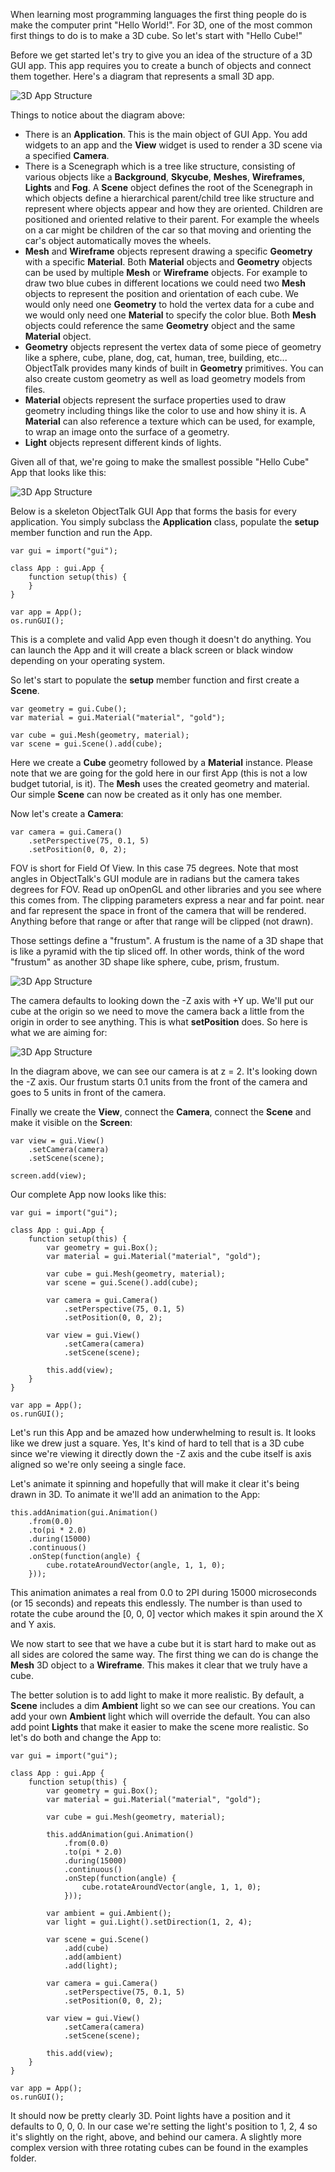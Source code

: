 When learning most programming languages the first thing people do is make
the computer print "Hello World!". For 3D, one of the most common first
things to do is to make a 3D cube. So let's start with "Hello Cube!"

Before we get started let's try to give you an idea of the structure of a
3D GUI app. This app requires you to create a bunch of objects and connect
them together. Here's a diagram that represents a small 3D app.

![3D App Structure](class:mx-auto:d-block:img/3d-structure.png)

Things to notice about the diagram above:

* There is an **Application**. This is the main object of GUI App. You add
widgets to an app and the **View** widget is used to render a 3D scene via
a specified **Camera**.
* There is a Scenegraph which is a tree like structure, consisting of
various objects like a **Background**, **Skycube**, **Meshes**,
**Wireframes**, **Lights** and **Fog**. A **Scene** object defines the
root of the Scenegraph in which objects define a hierarchical parent/child
tree like structure and represent where objects appear and how they are
oriented. Children are positioned and oriented relative to their parent.
For example the wheels on a car might be children of the car so that moving
and orienting the car's object automatically moves the wheels.
* **Mesh** and **Wireframe** objects represent drawing a specific
**Geometry** with a specific **Material**. Both **Material** objects and
**Geometry** objects can be used by multiple **Mesh** or **Wireframe**
objects. For example to draw two blue cubes in different locations we could
need two **Mesh** objects to represent the position and orientation of each
cube. We would only need one **Geometry** to hold the vertex data for a
cube and we would only need one **Material** to specify the color blue.
Both **Mesh** objects could reference the same **Geometry** object and the
same **Material** object.
* **Geometry** objects represent the vertex data of some piece of geometry
like a sphere, cube, plane, dog, cat, human, tree, building, etc... ObjectTalk provides many kinds of built in **Geometry** primitives. You can
also create custom geometry as well as load geometry models from files.
* **Material** objects represent the surface properties used to draw
geometry including things like the color to use and how shiny it is. A
**Material** can also reference a texture which can be used, for example,
to wrap an image onto the surface of a geometry.
* **Light** objects represent different kinds of lights.

Given all of that, we're going to make the smallest possible "Hello Cube"
App that looks like this:

![3D App Structure](class:mx-auto:d-block:img/3d-hello-cube.png)

Below is a skeleton ObjectTalk GUI App that forms the basis for every
application. You simply subclass the **Application** class, populate the
**setup** member function and run the App.

	var gui = import("gui");

	class App : gui.App {
		function setup(this) {
		}
	}

	var app = App();
	os.runGUI();

 This is a complete and valid App even though it doesn't do anything.
 You can launch the App and it will create a black screen or black
 window depending on your operating system.

 So let's start to populate the **setup** member function and first create
 a **Scene**.

	var geometry = gui.Cube();
	var material = gui.Material("material", "gold");

	var cube = gui.Mesh(geometry, material);
	var scene = gui.Scene().add(cube);

Here we create a **Cube** geometry followed by a **Material** instance.
Please note that we are going for the gold here in our first App
(this is not a low budget tutorial, is it). The **Mesh** uses the created
geometry and material. Our simple **Scene** can now be created as it only
has one member.

Now let's create a **Camera**:

	var camera = gui.Camera()
		.setPerspective(75, 0.1, 5)
		.setPosition(0, 0, 2);

FOV is short for Field Of View. In this case 75 degrees. Note that most
angles in ObjectTalk's GUI module are in radians but the camera takes
degrees for FOV. Read up onOpenGL and other libraries and you see where
this comes from. The clipping parameters express a near and far point.
near and far represent the space in front of the camera that will be
rendered. Anything before that range or after that range will be clipped
(not drawn).

Those settings define a "frustum". A frustum is the name of a 3D shape
that is like a pyramid with the tip sliced off. In other words, think of
the word "frustum" as another 3D shape like sphere, cube, prism, frustum.

![3D App Structure](class:mx-auto:d-block:img/3d-frustum.png)

The camera defaults to looking down the -Z axis with +Y up. We'll put our
cube at the origin so we need to move the camera back a little from the
origin in order to see anything. This is what **setPosition** does. So
here is what we are aiming for:

![3D App Structure](class:mx-auto:d-block:img/3d-scene-down.png)

In the diagram above, we can see our camera is at z = 2. It's looking down
the -Z axis. Our frustum starts 0.1 units from the front of the camera and
goes to 5 units in front of the camera.

Finally we create the **View**, connect the **Camera**, connect the
**Scene** and make it visible on the **Screen**:

	var view = gui.View()
		.setCamera(camera)
		.setScene(scene);

	screen.add(view);

Our complete App now looks like this:

	var gui = import("gui");

	class App : gui.App {
		function setup(this) {
			var geometry = gui.Box();
			var material = gui.Material("material", "gold");

			var cube = gui.Mesh(geometry, material);
			var scene = gui.Scene().add(cube);

			var camera = gui.Camera()
				.setPerspective(75, 0.1, 5)
				.setPosition(0, 0, 2);

			var view = gui.View()
				.setCamera(camera)
				.setScene(scene);

			this.add(view);
		}
	}

	var app = App();
	os.runGUI();

Let's run this App and be amazed how underwhelming to result is.
It looks like we drew just a square. Yes, It's kind of hard to tell
that is a 3D cube since we're viewing it directly down the -Z axis and
the cube itself is axis aligned so we're only seeing a single face.

Let's animate it spinning and hopefully that will make it clear it's
being drawn in 3D. To animate it we'll add an animation to the App:

	this.addAnimation(gui.Animation()
		.from(0.0)
		.to(pi * 2.0)
		.during(15000)
		.continuous()
		.onStep(function(angle) {
			cube.rotateAroundVector(angle, 1, 1, 0);
		}));

This animation animates a real from 0.0 to 2PI during 15000 microseconds
(or 15 seconds) and repeats this endlessly. The number is than used to
rotate the cube around the [0, 0, 0] vector which makes it spin around
the X and Y axis.

We now start to see that we have a cube but it is start hard to make out
as all sides are colored the same way. The first thing we can do is
change the **Mesh** 3D object to a **Wireframe**. This makes it clear
that we truly have a cube.

The better solution is to add light to make it more realistic. By default,
a **Scene** includes a dim **Ambient** light so we can see our creations.
You can add your own **Ambient** light which will override the default.
You can also add point **Lights** that make it easier to make the scene
more realistic. So let's do both and change the App to:

	var gui = import("gui");

	class App : gui.App {
		function setup(this) {
			var geometry = gui.Box();
			var material = gui.Material("material", "gold");

			var cube = gui.Mesh(geometry, material);

			this.addAnimation(gui.Animation()
				.from(0.0)
				.to(pi * 2.0)
				.during(15000)
				.continuous()
				.onStep(function(angle) {
					cube.rotateAroundVector(angle, 1, 1, 0);
				}));

			var ambient = gui.Ambient();
			var light = gui.Light().setDirection(1, 2, 4);

			var scene = gui.Scene()
				.add(cube)
				.add(ambient)
				.add(light);

			var camera = gui.Camera()
				.setPerspective(75, 0.1, 5)
				.setPosition(0, 0, 2);

			var view = gui.View()
				.setCamera(camera)
				.setScene(scene);

			this.add(view);
		}
	}

	var app = App();
	os.runGUI();

It should now be pretty clearly 3D. Point lights have a position and it
defaults to 0, 0, 0. In our case we're setting the light's position to 1, 2, 4 so it's slightly on the right, above, and behind our camera. A
slightly more complex version with three rotating cubes can be found
in the examples folder.

